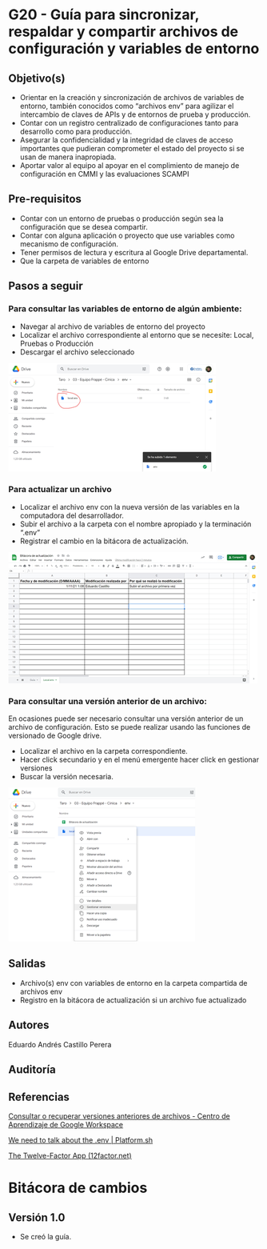 # G20 - Guía para sincronizar, respaldar y compartir archivos de configuración y variables de entorno

## Objetivo(s)

* Orientar en la creación y sincronización de archivos de variables de entorno, también conocidos como “archivos env” para agilizar el intercambio de claves de APIs y de entornos de prueba y producción.
* Contar con un registro centralizado de configuraciones tanto para desarrollo como para producción.
* Asegurar la confidencialidad y la integridad de claves de acceso importantes que pudieran comprometer el estado del proyecto si se usan de manera inapropiada.
* Aportar valor al equipo al apoyar en el complimiento de manejo de configuración en CMMI y las evaluaciones SCAMPI

## Pre-requisitos

* Contar con un entorno de pruebas o producción según sea la configuración que se desea compartir.
* Contar con alguna aplicación o proyecto que use variables como mecanismo de configuración.
* Tener permisos de lectura y escritura al Google Drive departamental.
* Que la carpeta de variables de entorno 

## Pasos a seguir

### Para consultar las variables de entorno de algún ambiente:
* Navegar al archivo de variables de entorno del proyecto
* Localizar el archivo correspondiente al entorno que se necesite: Local, Pruebas o Producción
* Descargar el archivo seleccionado

![image](../../static/img/guias/G20/Imagen1.png)

### Para actualizar un archivo
* Localizar el archivo env con la nueva versión de las variables en la computadora del desarrollador.
* Subir el archivo a la carpeta con el nombre apropiado y la terminación “.env”
* Registrar el cambio en la bitácora de actualización.

![image](../../static/img/guias/G20/Imagen2.png)


### Para consultar una versión anterior de un archivo:
En ocasiones puede ser necesario consultar una versión anterior de un archivo de configuración. Esto se puede realizar usando las funciones de versionado de Google drive.
* Localizar el archivo en la carpeta correspondiente.
* Hacer click secundario y en el menú emergente hacer click en gestionar versiones
* Buscar la versión necesaria.


![image](../../static/img/guias/G20/Imagen3.png)

## Salidas
* Archivo(s) env con variables de entorno en la carpeta compartida de archivos env
* Registro en la bitácora de actualización si un archivo fue actualizado

## Autores
Eduardo Andrés Castillo Perera

## Auditoría

## Referencias

[Consultar o recuperar versiones anteriores de archivos - Centro de Aprendizaje de Google Workspace](https://support.google.com/a/users/answer/9308971?hl=es)

[We need to talk about the .env | Platform.sh](https://platform.sh/blog/2021/we-need-to-talk-about-the-env/)

[The Twelve-Factor App (12factor.net)](https://12factor.net/config)


# Bitácora de cambios

## Versión 1.0
  - Se creó la guía.
